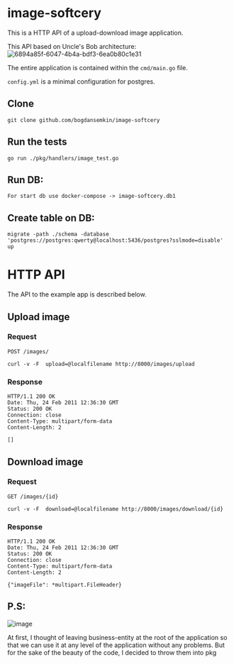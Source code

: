 # image-softcery

This is a HTTP API of a upload-download image application.

This API based on Uncle's Bob architecture: 
![6894a85f-6047-4b4a-bdf3-6ea0b80c1e31](https://user-images.githubusercontent.com/40574816/183291225-67575c43-7fdc-475f-b5e7-a2e0fb3bd2de.jpg)

The entire application is contained within the `cmd/main.go` file.

`config.yml` is a minimal configuration for postgres.

## Clone

    git clone github.com/bogdansemkin/image-softcery

## Run the tests

    go run ./pkg/handlers/image_test.go
    
## Run DB:
   
    For start db use docker-compose -> image-softcery.db1
    
## Create table on DB: 

    migrate -path ./schema -database 'postgres://postgres:qwerty@localhost:5436/postgres?sslmode=disable' up

# HTTP API

The API to the example app is described below.

## Upload image

 ### Request

`POST /images/`

    curl -v -F  upload=@localfilename http://8000/images/upload


### Response

    HTTP/1.1 200 OK
    Date: Thu, 24 Feb 2011 12:36:30 GMT
    Status: 200 OK
    Connection: close
    Content-Type: multipart/form-data
    Content-Length: 2

    []
    
 ## Download image
 
  ### Request

`GET /images/{id}`

    curl -v -F  download=@localfilename http://8000/images/download/{id}


### Response

    HTTP/1.1 200 OK
    Date: Thu, 24 Feb 2011 12:36:30 GMT
    Status: 200 OK
    Connection: close
    Content-Type: multipart/form-data
    Content-Length: 2

    {"imageFile": *multipart.FileHeader}


## P.S:
![image](https://user-images.githubusercontent.com/40574816/183312542-aded2b91-0ace-49f1-8a3d-4512ef8d3155.png)

At first, I thought of leaving business-entity at the root of the application so that we can use it at any level of the application without any problems. But for the sake of the beauty of the code, I decided to throw them into pkg
